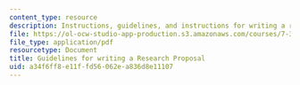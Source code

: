 ```yaml
---
content_type: resource
description: Instructions, guidelines, and instructions for writing a research proposal.
file: https://ol-ocw-studio-app-production.s3.amazonaws.com/courses/7-340-immune-evasion-how-sneaky-pathogens-avoid-host-surveillance-spring-2004/a34f6ff8e11ffd56062ea836d8e11107_guide_res_prop.pdf
file_type: application/pdf
resourcetype: Document
title: Guidelines for writing a Research Proposal
uid: a34f6ff8-e11f-fd56-062e-a836d8e11107
---
```

